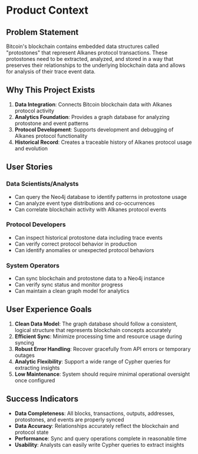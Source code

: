 # Product Context

## Problem Statement
Bitcoin's blockchain contains embedded data structures called "protostones" that represent Alkanes protocol transactions. These protostones need to be extracted, analyzed, and stored in a way that preserves their relationships to the underlying blockchain data and allows for analysis of their trace event data.

## Why This Project Exists
1. **Data Integration**: Connects Bitcoin blockchain data with Alkanes protocol activity
2. **Analytics Foundation**: Provides a graph database for analyzing protostone and event patterns
3. **Protocol Development**: Supports development and debugging of Alkanes protocol functionality
4. **Historical Record**: Creates a traceable history of Alkanes protocol usage and evolution

## User Stories

### Data Scientists/Analysts
- Can query the Neo4j database to identify patterns in protostone usage
- Can analyze event type distributions and co-occurrences
- Can correlate blockchain activity with Alkanes protocol events

### Protocol Developers
- Can inspect historical protostone data including trace events
- Can verify correct protocol behavior in production
- Can identify anomalies or unexpected protocol behaviors

### System Operators
- Can sync blockchain and protostone data to a Neo4j instance
- Can verify sync status and monitor progress
- Can maintain a clean graph model for analytics

## User Experience Goals

1. **Clean Data Model**: The graph database should follow a consistent, logical structure that represents blockchain concepts accurately
2. **Efficient Sync**: Minimize processing time and resource usage during syncing
3. **Robust Error Handling**: Recover gracefully from API errors or temporary outages
4. **Analytic Flexibility**: Support a wide range of Cypher queries for extracting insights
5. **Low Maintenance**: System should require minimal operational oversight once configured

## Success Indicators

- **Data Completeness**: All blocks, transactions, outputs, addresses, protostones, and events are properly synced
- **Data Accuracy**: Relationships accurately reflect the blockchain and protocol state
- **Performance**: Sync and query operations complete in reasonable time
- **Usability**: Analysts can easily write Cypher queries to extract insights
